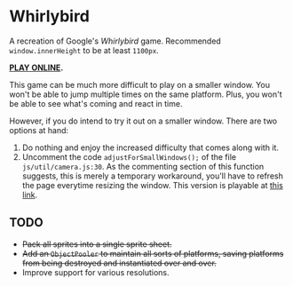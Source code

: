 # Whirlybird

A recreation of Google's *Whirlybird* game. Recommended `window.innerHeight` to be at least `1100px`.

**[PLAY ONLINE](http://121.4.186.151/whirlybird/).**

This game can be much more difficult to play on a smaller window. You won't be able to jump multiple times on the same
platform. Plus, you won't be able to see what's coming and react in time.

However, if you do intend to try it out on a smaller window. There are two options at hand:

1. Do nothing and enjoy the increased difficulty that comes along with it.
2. Uncomment the code `adjustForSmallWindows();` of the file `js/util/camera.js:30`. As the commenting section of this
   function suggests, this is merely a temporary workaround, you'll have to refresh the page everytime resizing the
   window. This version is playable at [this link](http://121.4.186.151/whirlybird-test/).

## TODO

- ~~Pack all sprites into a single sprite sheet.~~
- ~~Add an `ObjectPooler` to maintain all sorts of platforms, saving platforms from being destroyed and instantiated
  over and over.~~
- Improve support for various resolutions.
